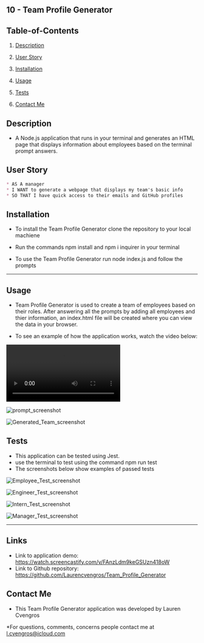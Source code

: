 ## 10 - Team Profile Generator

    

## Table-of-Contents

1. [Description](#description)

2. [User Story](#user-story)

1. [Installation](#installation)

2. [Usage](#usage)

5. [Tests](#tests)

6. [Contact Me](#contact-me)

    

## Description

* A Node.js application that runs in your terminal and generates an HTML page that displays information about employees based on the terminal prompt answers.



## User Story

```md
* AS A manager
* I WANT to generate a webpage that displays my team's basic info
* SO THAT I have quick access to their emails and GitHub profiles
```



## Installation 

* To install the Team Profile Generator clone the repository to your local machiene

* Run the commands npm install and npm i inquirer in your terminal

* To use the Team Profile Generator run node index.js and follow the prompts


---


## Usage

* Team Profile Generator is used to create a team of employees based on their roles. After answering all the prompts by adding all employees and thier information, an index.html file will be created where you can view the data in your browser.

* To see an example of how the application works, watch the video below:


![profile_generator-walkthrough](./src/Profile_Generator_Walkthrough.webm "Video walkthrough demoing terminal prompt to generate answers and create HTML" )


![prompt_screenshot](./src/images/Terminal_Prompt_Screenshot.jpg  "Screenshot of the terminal prompt questions" )

![Generated_Team_screenshot](./src/images/Generated_Team_Screenshot.jpg  "Screenshot of the application in the browser with team data added" )


## Tests

* This application can be tested using Jest.
* use the terminal to test using the command npm run test 
* The screenshots below show examples of passed tests

![Employee_Test_screenshot](./src/images/Employee_Pass_Test.jpg  "Screenshot of the employee test passing" )

![Engineer_Test_screenshot](./src/images/Engineer_Pass_Test.jpg  "Screenshot of the engineer test passing" )

![Intern_Test_screenshot](./src/images/Intern_Pass_Test.jpg  "Screenshot of the intern test passing" )

![Manager_Test_screenshot](./src/images/Manager_Pass_Test.jpg  "Screenshot of the manager test passing" )

---

## Links

* Link to application demo: https://watch.screencastify.com/v/FAnzLdm9keGSUzn418oW
* Link to Github repository: https://github.com/Laurencvengros/Team_Profile_Generator

## Contact Me

* This Team Profile Generator application was developed by Lauren Cvengros

*For questions, comments, concerns people contact me at l.cvengros@icloud.com


 